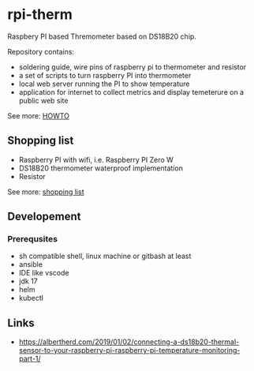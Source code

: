 # rpi-therm

Raspbery PI based Thremometer based on DS18B20 chip.

Repository contains:
- soldering guide, wire pins of raspberry pi to thermometer and resistor
- a set of scripts to turn raspberry PI into thermometer
- local web server running the PI to show temperature
- application for internet to collect metrics and display temeterure on a public web site

See more: [HOWTO](./docs/howto.md)

## Shopping list

- Raspberry PI with wifi, i.e. Raspberry PI Zero W
- DS18B20 thermometer waterproof implementation
- Resistor

See more: [shopping list](./docs/shopping-list.md)

## Developement

### Prerequsites

- sh compatible shell, linux machine or gitbash at least
- ansible
- IDE like vscode
- jdk 17
- helm
- kubectl



## Links

- https://albertherd.com/2019/01/02/connecting-a-ds18b20-thermal-sensor-to-your-raspberry-pi-raspberry-pi-temperature-monitoring-part-1/